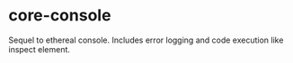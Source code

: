 # core-console
Sequel to ethereal console. Includes error logging and code execution like inspect element.
